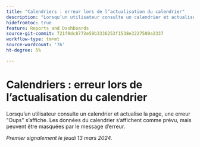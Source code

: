 ```yaml
---
title: "Calendriers : erreur lors de l’actualisation du calendrier"
description: "Lorsqu’un utilisateur consulte un calendrier et actualise la page, une erreur Ouvre s’affiche. Les données du calendrier s’affichent comme prévu, mais peuvent être masquées par le message d’erreur."
hidefromtoc: true
feature: Reports and Dashboards
source-git-commit: 721f0dc8772e59b3336253f1538e3227509a2337
workflow-type: tm+mt
source-wordcount: '76'
ht-degree: 5%

---
```



# Calendriers : erreur lors de l’actualisation du calendrier

Lorsqu’un utilisateur consulte un calendrier et actualise la page, une erreur &quot;Oups&quot; s’affiche. Les données du calendrier s’affichent comme prévu, mais peuvent être masquées par le message d’erreur.

_Premier signalement le jeudi 13 mars 2024._
